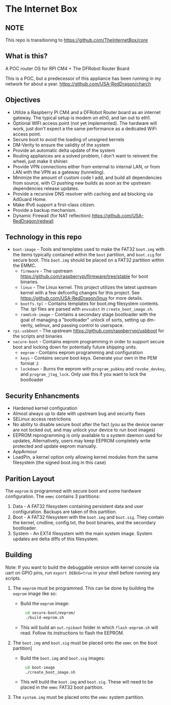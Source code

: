 # The Internet Box

## NOTE

This repo is transitioning to <https://github.com/TheInternetBox/core>
## What is this?

A POC router OS for RPI CM4 + The DFRobot Router Board

This is a POC, but a predecessor of this appliance has been running in my network for about a year. <https://github.com/USA-RedDragon/charch>

## Objectives

- Utilize a Raspberry PI CM4 and a DFRobot Router board as an internet gateway. The typical setup is modem on eth0, and lan out to eth1.
- Optional WIFI access point (not yet implemented). The hardware will work, just don't expect a the same performance as a dedicated WiFi access point.
- Secure boot to avoid the loading of unsigned kernels
- DM-Verity to ensure the validity of the system
- Provide an automatic delta update of the system
- Routing appliances are a solved problem, I don't want to reinvent the wheel, just make it shinier.
- Provide VPN connections either from external to internal LAN, or from LAN with the VPN as a gateway (tunneling).
- Minimize the amount of custom code I add, and build all dependencies from source, with CI pushing new builds as soon as the upstream dependencies release updates.
- Provide a recursive DNS resolver with caching and ad blocking via AdGuard Home.
- Make IPv6 support a first-class citizen.
- Provide a backup mechanism.
- Dynamic Firewall (for NAT reflection) <https://github.com/USA-RedDragon/redwall>

## Technology in this repo

- `boot-image` - Tools and templates used to make the FAT32 `boot.img` with the items typically contained within the `boot` partition, and `boot.sig` for secure boot. This `boot.img` should be placed on a FAT32 partition within the EMMC.
  - `firmware` - The upstream <https://github.com/raspberrypi/firmware/tree/stable> for boot binaries.
  - `linux` - The Linux kernel. This project utilizes the latest upstream kernel with a few defconfig changes for this project. See <https://github.com/USA-RedDragon/linux> for more details.
  - `bootfs.tpl` - Contains templates for boot.img filesystem contents. The .tpl files are parsed with `envsubst` in `create_boot_image.sh`.
  - `ramdisk-image` - Contains a secondary stage bootloader with the goal of managing a "bootloader" unlock of sorts, setting up dm-verity, selinux, and passing control to userspace.
- `rpi-usbboot` - The upstream <https://github.com/raspberrypi/usbboot> for the scripts and binaries
- `secure-boot` - Contains eeprom programming in order to support secure boot and locking down for potentially future shipping units.
  - `eeprom` - Contains eeprom programming and configuration
  - `keys` - Contains secure boot keys. Generate your own in the PEM format :)
  - `lockdown` - Burns the eeprom with `program_pubkey` and `revoke_devkey`, and `program_jtag_lock`. Only use this if you want to lock the bootloader

## Security Enhancments

- Hardened kernel configuration
- Almost always up to date with upstream bug and security fixes
- SELinux access restrictions
- No ability to disable secure boot after the fact (you as the device owner are not locked out, and may unlock your device to run boot images)
- EEPROM reprogramming is only available to a system daemon used for updates, Alternatively, users may keep EEPROM completely write protected and update eeprom manually.
- AppArmour
- LoadPin, a kernel option only allowing kernel modules from the same filesystem (the signed boot.img in this case)

## Parition Layout

The `eeprom` is programmed with secure boot and some hardware configuration. The `emmc` contains 3 partitions:

1. Data - A FAT32 filesystem containing persistent data and user configuration. Backups are taken of this partition.
2. Boot - A FAT32 filesystem with the `boot.img` and `boot.sig`. They contain the kernel, cmdline, config.txt, the boot binaries, and the secondary bootloader.
3. System - An EXT4 filesystem with the main system image. System updates are delta diffs of this filesystem.

## Building

Note: If you want to build the debuggable version with kernel console via uart on GPIO pins, run `export DEBUG=true` in your shell before running any scripts.

1. The `eeprom` must be programmed. This can be done by building the `eeprom` image like so:

   - Build the `eeprom` image:

       ```bash
         cd secure-boot/eeprom/
         ./build-eeprom.sh
       ```

   - This will build an `out.rpiboot` folder in which `flash-eeprom.sh` will read. Follow its instructions to flash the EEPROM.

2. The `boot.img` and `boot.sig` must be placed onto the `emmc` on the boot partition]

   - Build the `boot.img` and `boot.sig` images:

       ```bash
         cd boot-image
         ./create_boot_image.sh
       ```

   - This will build the `boot.img` and `boot.sig`. These will need to be placed in the `emmc` FAT32 boot partition.

3. The `system.img` must be placed onto the `emmc` system partition.
